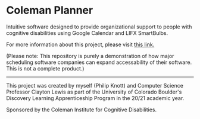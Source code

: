 # Coleman Planner
Intuitive software designed to provide organizational support to people with cognitive disabilities using Google Calendar and LIFX SmartBulbs. 

For more information about this project, please visit [this link.](https://symposium.foragerone.com/ceas-undergraduate-research/presentations/21697)

(Please note: This repository is purely a demonstration of how major scheduling software companies can expand accessability of their software. This is not a complete product.)

---

This project was created by myself (Philip Knott) and Computer Science Professor Clayton Lewis as part of the University of Colorado Boulder's Discovery Learning Apprenticeship Program in the 20/21 academic year. 

Sponsored by the Coleman Institute for Cognitive Disabilities.
